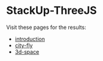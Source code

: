 ﻿# StackUp-ThreeJS

Visit these pages for the results:

- [introduction](https://revaldyazura-stackup-threejs-intro.netlify.app)
- [city-fly](https://revaldyazura-threejs-city-fly.netlify.app/)
- [3d-space](https://revaldyazura-threejs-website.netlify.app)
